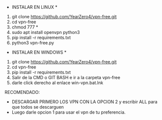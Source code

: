 * INSTALAR EN LINUX *

1. git clone https://github.com/YearZero4/vpn-free.git
2. cd vpn-free
3. chmod 777 *
4. sudo apt install openvpn python3
5. pip install -r requirements.txt
6. python3 vpn-free.py


* INSTALAR EN WINDOWS *
1. git clone https://github.com/YearZero4/vpn-free.git
2. cd vpn-free
3. pip install -r requirements.txt
4. Salir de la CMD o GIT BASH e ir a la carpeta vpn-free
5. darle click derecho al enlace win-vpn.bat.lnk



RECOMENDADO:
 * DESCARGAR PRIMERO LOS VPN CON LA OPCION 2 y escribir ALL para que todos se descarguen
 * Luego darle opcion 1 para usar el vpn de tu preferencia.
